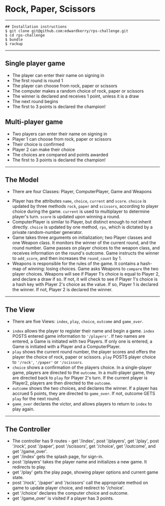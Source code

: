 # Rock, Paper, Scissors

----------------------

```
## Installation instructions
$ git clone git@github.com:edwardkerry/rps-challenge.git
$ cd rps-challenge
$ bundle
$ rackup
```

----------------------

## Single player game

- The player can enter their name on signing in
- The first round is round 1
- The player can choose from rock, paper or scissors
- The computer makes a random choice of rock, paper or scissors
- The winner is declared and receives 1 point, unless it is a draw
- The next round begins
- The first to 3 points is declared the champion!

## Multi-player game

- Two players can enter their name on signing in
- Player 1 can choose from rock, paper or scissors
- Their choice is confirmed
- Player 2 can make their choice
- The choices are compared and points awarded
- The first to 3 points is declared the champion!

----------------------

## The Model
- There are four Classes: Player, ComputerPlayer, Game and Weapons
* Player has the attributes `name`, `choice`, `current` and `score`. `choice` is updated by three methods `rock`, `paper` and `scissors`, according to player choice during the game. `current` is used to multiplayer to determine player's turn. `score` is updated upon winning a round.
* ComputerPlayer is similar to Player, but distinct enough to not inherit directly. `choice` is updated by one method, `rps`, which is dictated by a private random-number generator.
* Game takes three arguments on initialization; two Player classes and one Weapon class. It monitors the winner of the current round, and the round number. Game passes on player choices to the weapon class, and receives information on the round's outcome. Game instructs the winner to `add_score`, and then increases the `round_count` by 1.
* Weapons is responsible for the rules of the game. It contains a hash-map of winning: losing choices. Game asks Weapons to `compare` the two player choices. Weapons will see if Player 1's choice is equal to Player 2, and declare a draw if so. If not, it will check to see if Player 1's choice is a hash key with Player 2's choice as the value. If so, Player 1 is declared the winner. If not, Player 2 is declared the winner.

----------------------

## The View
- There are five Views: `index`, `play`, `choice`, `outcome` and `game_over`.
* `index` allows the player to register their name and begin a game. `index` POSTS entered game information to `'/players'`. If two names are entered, a Game is initiated with two Players. If only one is entered, a Game is initiated with a Player and a ComputerPlayer.
* `play` shows the current round number, the player scores and offers the player the choice of rock, paper or scissors. `play` POSTS player choice to `'/rock'`, `'/paper'` or `'/scissors`.  
* `choice` shows a confirmation of the players choice. In a single-player game, players are directed to the `outcome`. In a multi-player game, they are directed back to `play` for Player 2's turn. If the current player is Player2, players are then directed to the `outcome`.  
* `outcome` shows the two choices, and declares the winner. If a player has accrued 5 points, they are directed to `game_over`. If not, outcome GETS `play` for the next round.
* `game_over` declares the victor, and allows players to return to `index` to play again.

----------------------

## The Controller
- The controller has 9 routes - get '/index', post '/players', get '/play', post '/rock', post '/paper', post '/scissors', get '/choice', get '/outcome', and get '/game_over'.  
- get '/index' gets the splash page, for sign-in.
- post '/players' takes the player name and initializes a new game. It redirects to play.
- get '/play' gets the play page, showing player options and current game state.
- post '/rock', '/paper' and '/scissors' call the appropriate method on game to update player choice, and redirect to '/choice'.
- get '/choice' declares the computer choice and outcome.
- get '/game_over' is visited if a player has 3 points.

